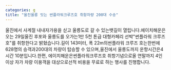 ```yaml
---
categories: g
title: "울진울릉 잇는 썬플라워크루즈호 취항차량 200대 수송"
---
```

울진에서 사계절 내내자가용을 싣고 울릉도로 갈 수 있는뱃길이 열립니다.에이치해운은 오는 29일울진 후포와 울릉도를 오가는1만 5천 톤급 대형카페리 선박"썬플라워 크루즈 호"를 취항한다고 밝혔습니다.길이 143미터, 폭 22m의썬플라워 크루즈 호는한번에 628명의 승객과200대의 차량이 탑승할 수 있으며,울진에서 울릉도까지 운항시간은4시간 10분입니다.한편, 에이치해운은썬플라워크루즈호 취항기념으로올 연말까지 4인 이상 자가 차량 이용객을 대상으로선적 비용을 무료로 하는 행사를 진행합니다.